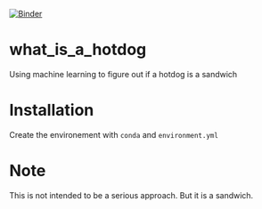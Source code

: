 [![Binder](https://mybinder.org/badge_logo.svg)](https://mybinder.org/v2/gh/dacb/what_is_a_hotdog/master?filepath=bnn.ipynb)

# what_is_a_hotdog
Using machine learning to figure out if a hotdog is a sandwich

# Installation
Create the environement with `conda` and `environment.yml`

# Note
This is not intended to be a serious approach.  But it is a sandwich.
